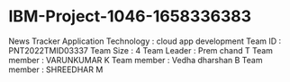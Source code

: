 # IBM-Project-1046-1658336383
News Tracker Application
Technology : cloud app development
Team ID : PNT2022TMID03337
Team Size : 4
Team Leader : Prem chand T
Team member : VARUNKUMAR K
Team member : Vedha dharshan B
Team member : SHREEDHAR M
